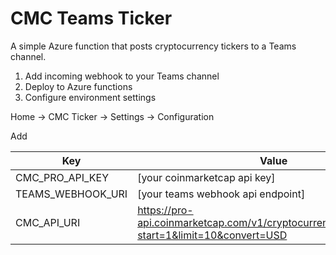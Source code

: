 
# CMC Teams Ticker

A simple Azure function that posts cryptocurrency tickers to a Teams channel.

1. Add incoming webhook to your Teams channel
1. Deploy to Azure functions
1. Configure environment settings

Home -> CMC Ticker -> Settings -> Configuration

Add

| Key | Value |
| --- | --- |
| CMC_PRO_API_KEY | [your coinmarketcap api key] |
| TEAMS_WEBHOOK_URI | [your teams webhook api endpoint] |
| CMC_API_URI | https://pro-api.coinmarketcap.com/v1/cryptocurrency/listings/latest?start=1&limit=10&convert=USD |

